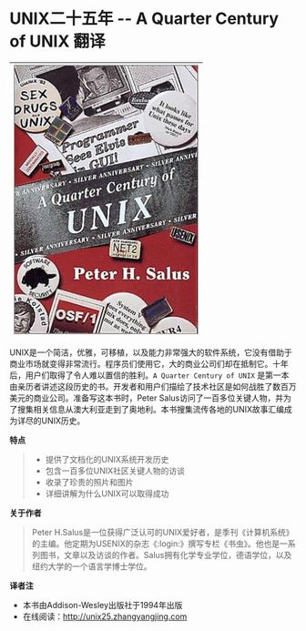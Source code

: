 # UNIX二十五年 -- A Quarter Century of UNIX 翻译

| ![cover](cover.jpg) |
| :-: |

UNIX是一个简洁，优雅，可移植，以及能力非常强大的软件系统，它没有借助于商业市场就变得非常流行。程序员们使用它，大的商业公司们却在抵制它。十年后，用户们取得了令人难以置信的胜利。`A Quarter Century of UNIX` 是第一本由亲历者讲述这段历史的书。开发者和用户们描绘了技术社区是如何战胜了数百万美元的商业公司。准备写这本书时，Peter Salus访问了一百多位关键人物，并为了搜集相关信息从澳大利亚走到了奥地利。本书搜集流传各地的UNIX故事汇编成为详尽的UNIX历史。

**特点**

> * 提供了文档化的UNIX系统开发历史
> * 包含一百多位UNIX社区关键人物的访谈
> * 收录了珍贵的照片和图片
> * 详细讲解为什么UNIX可以取得成功

**关于作者**

> Peter H.Salus是一位获得广泛认可的UNIX爱好者，是季刊《计算机系统》的主编。他定期为USENIX的杂志《:login:》撰写专栏《书虫》。他也是一系列图书，文章以及访谈的作者。Salus拥有化学专业学位，德语学位，以及纽约大学的一个语言学博士学位。


**译者注**
* 本书由Addison-Wesley出版社于1994年出版
* 在线阅读：http://unix25.zhangyangjing.com
